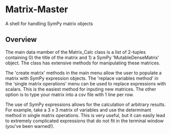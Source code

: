 # Matrix-Master
A shell for handling SymPy matrix objects

## Overview
The main data mamber of the Matrix_Calc class is a list of 2-tuples containing 0) the title of the matrix and 1) a SymPy 'MutableDenseMatrix' object. The class has extensive methods for manipulating these matrices.

The 'create matrix' methods in the main menu allow the user to populate a matrix with SymPy expression objects. 
The 'replace variables method' in the 'single matrix operations' menu can be used to replace expressions with scalars. This is the easiest method for inputing new matrices. The other option is to type your matrix into a csv file with 1 line per row.

The use of SymPy expressions allows for the calculation of arbitrary results. For example, take a 3 x 3 matrix of variables and use the determinant method in single matrix operations. This is very useful, but it can easily lead to extremely complicated expressions that do not fit in the terminal window (you've been warned!).
